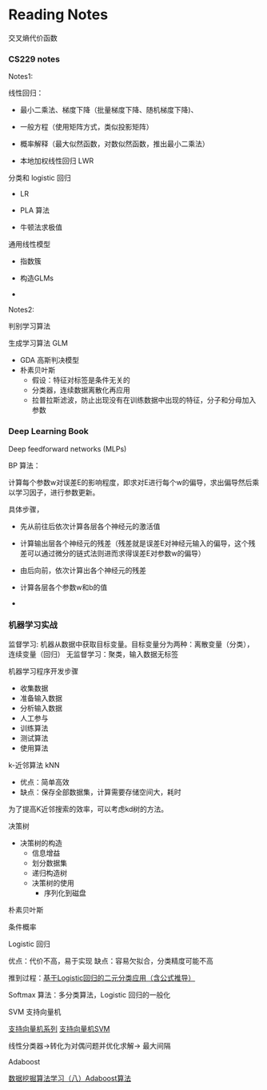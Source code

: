 # Reading Notes

交叉熵代价函数

### CS229 notes

Notes1:

线性回归：

* 最小二乘法、梯度下降（批量梯度下降、随机梯度下降\)、

* 一般方程（使用矩阵方式，类似投影矩阵）

* 概率解释（最大似然函数，对数似然函数，推出最小二乘法）

* 本地加权线性回归 LWR


分类和 logistic 回归

* LR

* PLA 算法

* 牛顿法求极值


通用线性模型

* 指数簇

* 构造GLMs

* 

Notes2:

判别学习算法

生成学习算法 GLM

* GDA  高斯判决模型
* 朴素贝叶斯
  * 假设：特征对标签是条件无关的
  * 分类器，连续数据离散化再应用
  * 拉普拉斯滤波，防止出现没有在训练数据中出现的特征，分子和分母加入参数


### Deep Learning Book

Deep feedforward networks \(MLPs\)

BP 算法：

计算每个参数w对误差E的影响程度，即求对E进行每个w的偏导，求出偏导然后乘以学习因子，进行参数更新。

具体步骤，

* 先从前往后依次计算各层各个神经元的激活值

* 计算输出层各个神经元的残差（残差就是误差E对神经元输入的偏导，这个残差可以通过微分的链式法则进而求得误差E对参数w的偏导）
* 由后向前，依次计算出各个神经元的残差
* 计算各层各个参数w和b的值
* 

### 机器学习实战

监督学习: 机器从数据中获取目标变量。目标变量分为两种：离散变量（分类），连续变量（回归）
无监督学习：聚类，输入数据无标签

机器学习程序开发步骤

* 收集数据
* 准备输入数据
* 分析输入数据
* 人工参与
* 训练算法
* 测试算法
* 使用算法

k-近邻算法 kNN

* 优点：简单高效
* 缺点：保存全部数据集，计算需要存储空间大，耗时

为了提高K近邻搜索的效率，可以考虑kd树的方法。

决策树

* 决策树的构造
  * 信息增益
  * 划分数据集
  * 递归构造树
  * 决策树的使用
    * 序列化到磁盘



朴素贝叶斯

条件概率

Logistic 回归

优点：代价不高，易于实现
缺点：容易欠拟合，分类精度可能不高

推到过程：[基于Logistic回归的二元分类应用（含公式推导）](http://www.jianshu.com/p/9ffab4c4f76d)

Softmax 算法：多分类算法，Logistic 回归的一般化

SVM 支持向量机

[支持向量机系列](http://blog.pluskid.org/?page_id=683)
[支持向量机SVM](http://www.cnblogs.com/jerrylead/archive/2011/03/13/1982639.html)

线性分类器-&gt;转化为对偶问题并优化求解-&gt;
最大间隔

Adaboost

[ 数据挖掘算法学习（八）Adaboost算法](http://blog.csdn.net/iemyxie/article/details/40423907)

